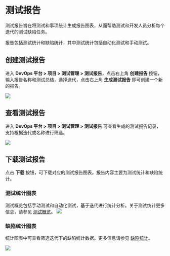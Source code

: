 # 测试报告

测试报告旨在将测试和事项统计生成报告图表，从而帮助测试和开发人员分析每个迭代的测试缺陷任务。

报告包括测试统计和缺陷统计，其中测试统计包括自动化测试和手动测试。

## 创建测试报告

进入 **DevOps 平台 > 项目 > 测试管理 > 测试报告**，点击右上角 **创建报告** 按钮，输入报告名称和测试总结，选择迭代，点击右上角 **生成测试报告** 即可创建一个新的报告。

![](http://terminus-paas.oss-cn-hangzhou.aliyuncs.com/paas-doc/2021/11/19/4c97647e-e2d1-4b2b-877f-fb763da2eb3d.png)

## 查看测试报告
进入 **DevOps 平台 > 项目 > 测试管理 > 测试报告** 可查看生成的测试报告记录，支持根据迭代或名称进行筛选。

![](http://terminus-paas.oss-cn-hangzhou.aliyuncs.com/paas-doc/2021/11/19/886da321-3da9-4015-900e-31a2b938e6b2.png)

## 下载测试报告
点击 **下载** 按钮，可下载对应的测试报告图表。报告内容主要为测试统计和缺陷统计。

### 测试统计图表
测试概览包括手动测试和自动化测试，基于迭代进行统计分析。关于测试统计更多信息，请参见 [测试概览](test-dashboard.md)。
![](http://terminus-paas.oss-cn-hangzhou.aliyuncs.com/paas-doc/2021/12/06/79ecc08e-4a9f-43c1-807d-f16ebc5ef863.png)

### 缺陷统计图表
统计图表中可查看筛选迭代下的缺陷统计数据。更多信息请参见 [缺陷统计](../collaboration/issue-dashboard.md)。

![](http://terminus-paas.oss-cn-hangzhou.aliyuncs.com/paas-doc/2021/11/19/ad6e1177-e6cd-4d2b-baf2-caead496e25a.png)
